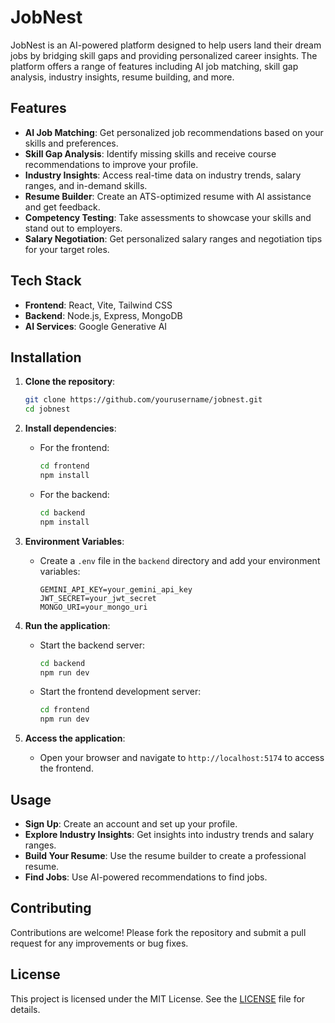 # JobNest

JobNest is an AI-powered platform designed to help users land their dream jobs by bridging skill gaps and providing personalized career insights. The platform offers a range of features including AI job matching, skill gap analysis, industry insights, resume building, and more.

## Features

- **AI Job Matching**: Get personalized job recommendations based on your skills and preferences.
- **Skill Gap Analysis**: Identify missing skills and receive course recommendations to improve your profile.
- **Industry Insights**: Access real-time data on industry trends, salary ranges, and in-demand skills.
- **Resume Builder**: Create an ATS-optimized resume with AI assistance and get feedback.
- **Competency Testing**: Take assessments to showcase your skills and stand out to employers.
- **Salary Negotiation**: Get personalized salary ranges and negotiation tips for your target roles.

## Tech Stack

- **Frontend**: React, Vite, Tailwind CSS
- **Backend**: Node.js, Express, MongoDB
- **AI Services**: Google Generative AI

## Installation

1. **Clone the repository**:
   ```bash
   git clone https://github.com/yourusername/jobnest.git
   cd jobnest
   ```

2. **Install dependencies**:
   - For the frontend:
     ```bash
     cd frontend
     npm install
     ```
   - For the backend:
     ```bash
     cd backend
     npm install
     ```

3. **Environment Variables**:
   - Create a `.env` file in the `backend` directory and add your environment variables:
     ```
     GEMINI_API_KEY=your_gemini_api_key
     JWT_SECRET=your_jwt_secret
     MONGO_URI=your_mongo_uri
     ```

4. **Run the application**:
   - Start the backend server:
     ```bash
     cd backend
     npm run dev
     ```
   - Start the frontend development server:
     ```bash
     cd frontend
     npm run dev
     ```

5. **Access the application**:
   - Open your browser and navigate to `http://localhost:5174` to access the frontend.

## Usage

- **Sign Up**: Create an account and set up your profile.
- **Explore Industry Insights**: Get insights into industry trends and salary ranges.
- **Build Your Resume**: Use the resume builder to create a professional resume.
- **Find Jobs**: Use AI-powered recommendations to find jobs.

## Contributing

Contributions are welcome! Please fork the repository and submit a pull request for any improvements or bug fixes.

## License

This project is licensed under the MIT License. See the [LICENSE](LICENSE) file for details.


